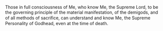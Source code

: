 Those in full consciousness of Me, who know Me, the Supreme Lord, to be the governing principle of the material manifestation, of the demigods, and of all methods of sacriﬁce, can understand and know Me, the Supreme Personality of Godhead, even at the time of death.